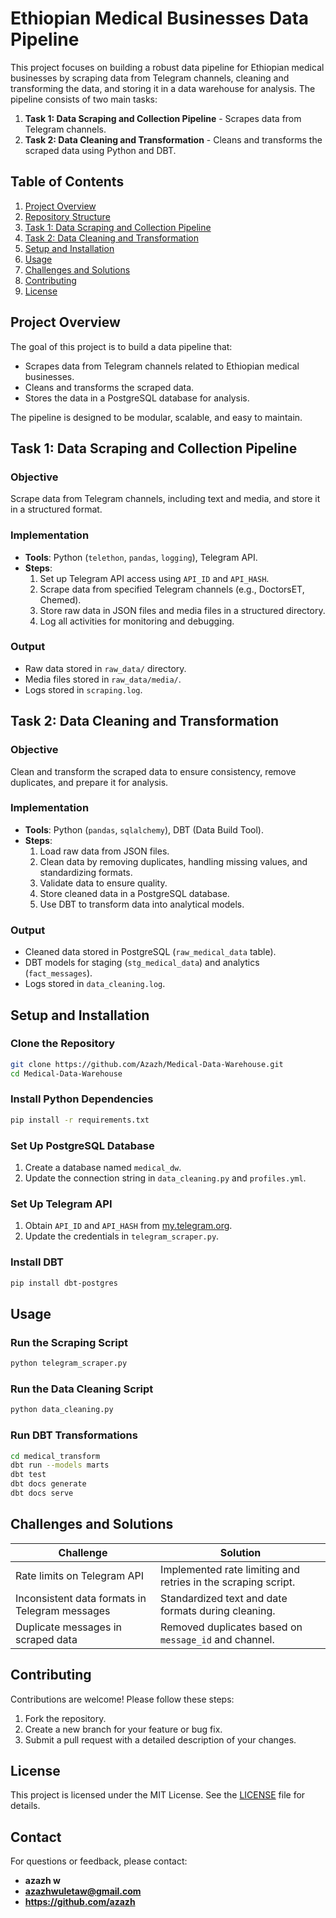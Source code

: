 # Ethiopian Medical Businesses Data Pipeline

This project focuses on building a robust data pipeline for Ethiopian medical businesses by scraping data from Telegram channels, cleaning and transforming the data, and storing it in a data warehouse for analysis. The pipeline consists of two main tasks:

1. **Task 1: Data Scraping and Collection Pipeline** - Scrapes data from Telegram channels.
2. **Task 2: Data Cleaning and Transformation** - Cleans and transforms the scraped data using Python and DBT.



## **Table of Contents**
1. [Project Overview](#project-overview)
2. [Repository Structure](#repository-structure)
3. [Task 1: Data Scraping and Collection Pipeline](#task-1-data-scraping-and-collection-pipeline)
4. [Task 2: Data Cleaning and Transformation](#task-2-data-cleaning-and-transformation)
5. [Setup and Installation](#setup-and-installation)
6. [Usage](#usage)
7. [Challenges and Solutions](#challenges-and-solutions)
9. [Contributing](#contributing)
10. [License](#license)



## **Project Overview**
The goal of this project is to build a data pipeline that:
- Scrapes data from Telegram channels related to Ethiopian medical businesses.
- Cleans and transforms the scraped data.
- Stores the data in a PostgreSQL database for analysis.

The pipeline is designed to be modular, scalable, and easy to maintain.

## **Task 1: Data Scraping and Collection Pipeline**
### **Objective**
Scrape data from Telegram channels, including text and media, and store it in a structured format.

### **Implementation**
- **Tools**: Python (`telethon`, `pandas`, `logging`), Telegram API.
- **Steps**:
  1. Set up Telegram API access using `API_ID` and `API_HASH`.
  2. Scrape data from specified Telegram channels (e.g., DoctorsET, Chemed).
  3. Store raw data in JSON files and media files in a structured directory.
  4. Log all activities for monitoring and debugging.

### **Output**
- Raw data stored in `raw_data/` directory.
- Media files stored in `raw_data/media/`.
- Logs stored in `scraping.log`.



## **Task 2: Data Cleaning and Transformation**
### **Objective**
Clean and transform the scraped data to ensure consistency, remove duplicates, and prepare it for analysis.

### **Implementation**
- **Tools**: Python (`pandas`, `sqlalchemy`), DBT (Data Build Tool).
- **Steps**:
  1. Load raw data from JSON files.
  2. Clean data by removing duplicates, handling missing values, and standardizing formats.
  3. Validate data to ensure quality.
  4. Store cleaned data in a PostgreSQL database.
  5. Use DBT to transform data into analytical models.

### **Output**
- Cleaned data stored in PostgreSQL (`raw_medical_data` table).
- DBT models for staging (`stg_medical_data`) and analytics (`fact_messages`).
- Logs stored in `data_cleaning.log`.



## **Setup and Installation**
### **Clone the Repository**
```bash
git clone https://github.com/Azazh/Medical-Data-Warehouse.git
cd Medical-Data-Warehouse
```

### **Install Python Dependencies**
```bash
pip install -r requirements.txt
```

### **Set Up PostgreSQL Database**
1. Create a database named `medical_dw`.
2. Update the connection string in `data_cleaning.py` and `profiles.yml`.

### **Set Up Telegram API**
1. Obtain `API_ID` and `API_HASH` from [my.telegram.org](https://my.telegram.org).
2. Update the credentials in `telegram_scraper.py`.

### **Install DBT**
```bash
pip install dbt-postgres
```



## **Usage**
### **Run the Scraping Script**
```bash
python telegram_scraper.py
```

### **Run the Data Cleaning Script**
```bash
python data_cleaning.py
```

### **Run DBT Transformations**
```bash
cd medical_transform
dbt run --models marts
dbt test
dbt docs generate
dbt docs serve
```



## **Challenges and Solutions**
| Challenge | Solution |
|--|-|
| Rate limits on Telegram API | Implemented rate limiting and retries in the scraping script. |
| Inconsistent data formats in Telegram messages | Standardized text and date formats during cleaning. |
| Duplicate messages in scraped data | Removed duplicates based on `message_id` and channel. |



## **Contributing**
Contributions are welcome! Please follow these steps:
1. Fork the repository.
2. Create a new branch for your feature or bug fix.
3. Submit a pull request with a detailed description of your changes.



## **License**
This project is licensed under the MIT License. See the [LICENSE](LICENSE) file for details.



## **Contact**
For questions or feedback, please contact:
- **azazh w**  
- **azazhwuletaw@gmail.com**  
- **https://github.com/azazh**
